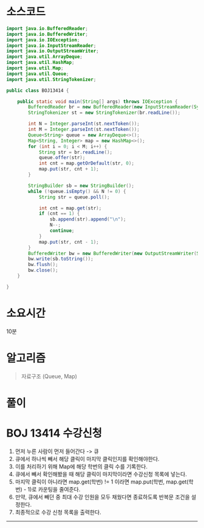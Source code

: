# 소스코드

```Java
import java.io.BufferedReader;
import java.io.BufferedWriter;
import java.io.IOException;
import java.io.InputStreamReader;
import java.io.OutputStreamWriter;
import java.util.ArrayDeque;
import java.util.HashMap;
import java.util.Map;
import java.util.Queue;
import java.util.StringTokenizer;

public class BOJ13414 {

    public static void main(String[] args) throws IOException {
        BufferedReader br = new BufferedReader(new InputStreamReader(System.in));
        StringTokenizer st = new StringTokenizer(br.readLine());

        int N = Integer.parseInt(st.nextToken());
        int M = Integer.parseInt(st.nextToken());
        Queue<String> queue = new ArrayDeque<>();
        Map<String, Integer> map = new HashMap<>();
        for (int i = 0; i < M; i++) {
            String str = br.readLine();
            queue.offer(str);
            int cnt = map.getOrDefault(str, 0);
            map.put(str, cnt + 1);
        }

        StringBuilder sb = new StringBuilder();
        while (!queue.isEmpty() && N != 0) {
            String str = queue.poll();

            int cnt = map.get(str);
            if (cnt == 1) {
                sb.append(str).append("\n");
                N--;
                continue;
            }
            map.put(str, cnt - 1);
        }
        BufferedWriter bw = new BufferedWriter(new OutputStreamWriter(System.out));
        bw.write(sb.toString());
        bw.flush();
        bw.close();
    }

}


```

# 소요시간

10분

# 알고리즘

> 자료구조 (Queue, Map)

# 풀이

# BOJ 13414 수강신청

1. 먼저 누른 사람이 먼저 들어간다 -> 큐
2. 큐에서 하나씩 빼서 해당 클릭이 마지막 클릭인지를 확인해야한다.
3. 이를 처리하기 위해 Map에 해당 학번의 클릭 수를 기록한다.
4. 큐에서 빼서 확인해봤을 때 해당 클릭이 마지막이라면 수강신청 목록에 넣는다.
5. 마지막 클릭이 아니라면 map.get(학번) != 1 이라면 map.put(학번, map.get(학번) - 1)로 카운팅을 줄여준다.
6. 만약, 큐에서 빼던 중 최대 수강 인원을 모두 채웠다면 종료하도록 반복문 조건을 설정한다.
7. 최종적으로 수강 신청 목록을 출력한다.        

---
